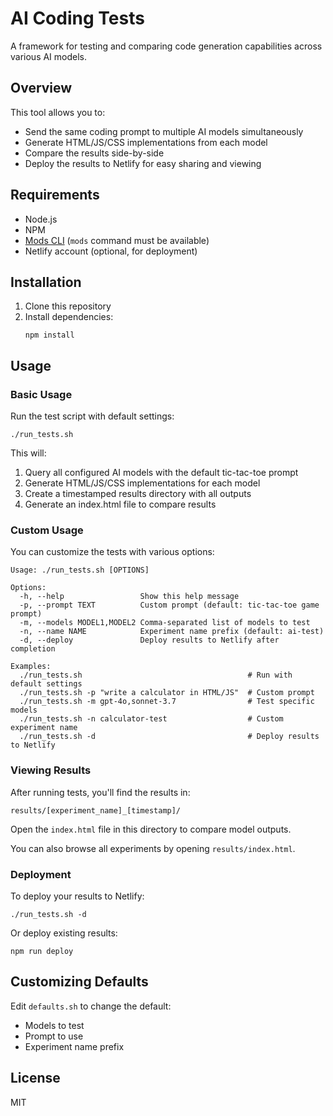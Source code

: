 # AI Coding Tests

A framework for testing and comparing code generation capabilities across various AI models.

## Overview

This tool allows you to:

- Send the same coding prompt to multiple AI models simultaneously
- Generate HTML/JS/CSS implementations from each model
- Compare the results side-by-side
- Deploy the results to Netlify for easy sharing and viewing

## Requirements

- Node.js
- NPM
- [Mods CLI](https://github.com/charmbracelet/mods) (`mods` command must be available)
- Netlify account (optional, for deployment)

## Installation

1. Clone this repository
2. Install dependencies:
   ```
   npm install
   ```

## Usage

### Basic Usage

Run the test script with default settings:

```
./run_tests.sh
```

This will:
1. Query all configured AI models with the default tic-tac-toe prompt
2. Generate HTML/JS/CSS implementations for each model
3. Create a timestamped results directory with all outputs
4. Generate an index.html file to compare results

### Custom Usage

You can customize the tests with various options:

```
Usage: ./run_tests.sh [OPTIONS]

Options:
  -h, --help                 Show this help message
  -p, --prompt TEXT          Custom prompt (default: tic-tac-toe game prompt)
  -m, --models MODEL1,MODEL2 Comma-separated list of models to test
  -n, --name NAME            Experiment name prefix (default: ai-test)
  -d, --deploy               Deploy results to Netlify after completion

Examples:
  ./run_tests.sh                                     # Run with default settings
  ./run_tests.sh -p "write a calculator in HTML/JS"  # Custom prompt
  ./run_tests.sh -m gpt-4o,sonnet-3.7                # Test specific models
  ./run_tests.sh -n calculator-test                  # Custom experiment name
  ./run_tests.sh -d                                  # Deploy results to Netlify
```

### Viewing Results

After running tests, you'll find the results in:
```
results/[experiment_name]_[timestamp]/
```

Open the `index.html` file in this directory to compare model outputs.

You can also browse all experiments by opening `results/index.html`.

### Deployment

To deploy your results to Netlify:

```
./run_tests.sh -d
```

Or deploy existing results:

```
npm run deploy
```

## Customizing Defaults

Edit `defaults.sh` to change the default:
- Models to test
- Prompt to use
- Experiment name prefix

## License

MIT